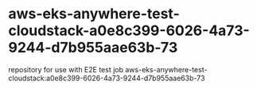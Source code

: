 # aws-eks-anywhere-test-cloudstack-a0e8c399-6026-4a73-9244-d7b955aae63b-73
repository for use with E2E test job aws-eks-anywhere-test-cloudstack:a0e8c399-6026-4a73-9244-d7b955aae63b-73
